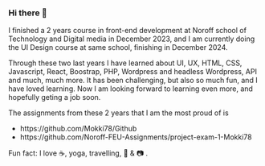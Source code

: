 ### Hi there 👋

<p> I finished a 2 years course in front-end development at Noroff school
 of Technology and Digital media in December 2023, and I am currently doing the UI Design course at same school, finishing in December 2024.</p> 
<p>Through these two last years I have learned about UI, UX, HTML, CSS, Javascript, React, Boostrap, PHP, Wordpress and headless Wordpress, API and much, much more.
It has been challenging, but also so much fun, and I have loved learning. Now I am looking forward to learning even more, and hopefully geting a job soon.

 <p>The assignments from these 2 years that I am the most proud of is</p>
<ul>
    <li>https://github.com/Mokki78/Github</li>
    <li>https://github.com/Noroff-FEU-Assignments/project-exam-1-Mokki78</li>
</ul>
<p> Fun fact: I love ☕, yoga, travelling, 🎵 & 📷 .</p>  
